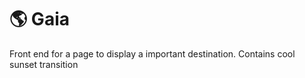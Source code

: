 # :earth_americas: Gaia
Front end for a page to display a important destination. Contains cool sunset transition
